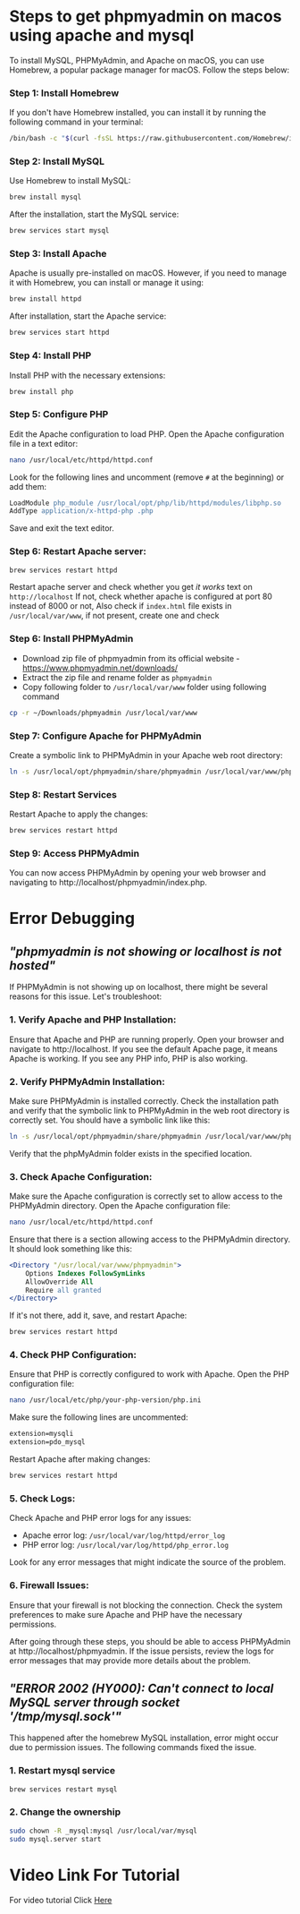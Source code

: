 # Steps to get phpmyadmin on macos using apache and mysql

To install MySQL, PHPMyAdmin, and Apache on macOS, you can use Homebrew, a popular package manager for macOS. Follow the steps below:

### Step 1: Install Homebrew

If you don't have Homebrew installed, you can install it by running the following command in your terminal:

```bash
/bin/bash -c "$(curl -fsSL https://raw.githubusercontent.com/Homebrew/install/HEAD/install.sh)"
```

### Step 2: Install MySQL

Use Homebrew to install MySQL:

```bash
brew install mysql
```

After the installation, start the MySQL service:

```bash
brew services start mysql
```

### Step 3: Install Apache

Apache is usually pre-installed on macOS. However, if you need to manage it with Homebrew, you can install or manage it using:

```bash
brew install httpd
```

After installation, start the Apache service:

```bash
brew services start httpd
```

### Step 4: Install PHP

Install PHP with the necessary extensions:

```bash
brew install php
```

### Step 5: Configure PHP

Edit the Apache configuration to load PHP. Open the Apache configuration file in a text editor:

```bash
nano /usr/local/etc/httpd/httpd.conf
```

Look for the following lines and uncomment (remove `#` at the beginning) or add them:

```apache
LoadModule php_module /usr/local/opt/php/lib/httpd/modules/libphp.so
AddType application/x-httpd-php .php
```
Save and exit the text editor.

### Step 6: Restart Apache server:

```bash
brew services restart httpd
```

Restart apache server and check whether you get *it works* text on  `http://localhost`
If not, check whether apache is configured at port 80 instead of 8000 or not, Also check if `index.html` file exists in `/usr/local/var/www`, if not present, create one and check


### Step 6: Install PHPMyAdmin

- Download zip file of phpmyadmin from its official website - https://www.phpmyadmin.net/downloads/
- Extract the zip file and rename folder as `phpmyadmin`
- Copy following folder to `/usr/local/var/www` folder using following command

```bash
cp -r ~/Downloads/phpmyadmin /usr/local/var/www
```

### Step 7: Configure Apache for PHPMyAdmin

Create a symbolic link to PHPMyAdmin in your Apache web root directory:

```bash
ln -s /usr/local/opt/phpmyadmin/share/phpmyadmin /usr/local/var/www/phpmyadmin
```

### Step 8: Restart Services

Restart Apache to apply the changes:

```bash
brew services restart httpd
```

### Step 9: Access PHPMyAdmin

You can now access PHPMyAdmin by opening your web browser and navigating to http://localhost/phpmyadmin/index.php.


# Error Debugging

## *"phpmyadmin is not showing or localhost is not hosted"*
If PHPMyAdmin is not showing up on localhost, there might be several reasons for this issue. Let's troubleshoot:

### 1. Verify Apache and PHP Installation:

Ensure that Apache and PHP are running properly. Open your browser and navigate to http://localhost. If you see the default Apache page, it means Apache is working. If you see any PHP info, PHP is also working.

### 2. Verify PHPMyAdmin Installation:

Make sure PHPMyAdmin is installed correctly. Check the installation path and verify that the symbolic link to PHPMyAdmin in the web root directory is correctly set. You should have a symbolic link like this:

```bash
ln -s /usr/local/opt/phpmyadmin/share/phpmyadmin /usr/local/var/www/phpmyadmin
```

Verify that the phpMyAdmin folder exists in the specified location.

### 3. Check Apache Configuration:

Make sure the Apache configuration is correctly set to allow access to the PHPMyAdmin directory. Open the Apache configuration file:

```bash
nano /usr/local/etc/httpd/httpd.conf
```

Ensure that there is a section allowing access to the PHPMyAdmin directory. It should look something like this:

```apache
<Directory "/usr/local/var/www/phpmyadmin">
    Options Indexes FollowSymLinks
    AllowOverride All
    Require all granted
</Directory>
```

If it's not there, add it, save, and restart Apache:

```bash
brew services restart httpd
```

### 4. Check PHP Configuration:

Ensure that PHP is correctly configured to work with Apache. Open the PHP configuration file:

```bash
nano /usr/local/etc/php/your-php-version/php.ini
```

Make sure the following lines are uncommented:

```apache
extension=mysqli
extension=pdo_mysql
```

Restart Apache after making changes:

```bash
brew services restart httpd
```

### 5. Check Logs:

Check Apache and PHP error logs for any issues:

- Apache error log: `/usr/local/var/log/httpd/error_log`
- PHP error log: `/usr/local/var/log/httpd/php_error.log`

Look for any error messages that might indicate the source of the problem.

### 6. Firewall Issues:

Ensure that your firewall is not blocking the connection. Check the system preferences to make sure Apache and PHP have the necessary permissions.

After going through these steps, you should be able to access PHPMyAdmin at http://localhost/phpmyadmin. If the issue persists, review the logs for error messages that may provide more details about the problem.

## *"ERROR 2002 (HY000): Can't connect to local MySQL server through socket '/tmp/mysql.sock'"*

This happened after the homebrew MySQL installation, error might occur due to permission issues. The following commands fixed the issue.
### 1. Restart mysql service
```bash
brew services restart mysql
```
### 2. Change the ownership
```bash
sudo chown -R _mysql:mysql /usr/local/var/mysql
sudo mysql.server start
```
# Video Link For Tutorial
For video tutorial Click [Here](https://www.youtube.com/watch?v=SVNbRXUEDUg)

